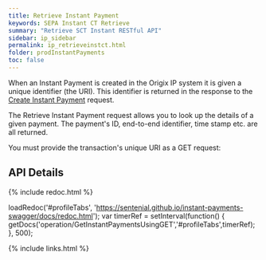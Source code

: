 ```yaml
---
title: Retrieve Instant Payment
keywords: SEPA Instant CT Retrieve
summary: "Retrieve SCT Instant RESTful API"
sidebar: ip_sidebar
permalink: ip_retrieveinstct.html
folder: prodInstantPayments
toc: false
---
```



When an Instant Payment is created in the Origix IP system it is given a unique identifier (the URI). This identifier is returned in the response to the <a href ="ip_createinstct.html">Create Instant Payment</a> request.

The Retrieve Instant Payment request allows you to look up the details of a given payment. The payment's ID, end-to-end identifier, time stamp etc. are all returned.

You must provide the transaction's unique URI as a GET request:


## API Details


<ul id="profileTabs" class="nav nav-tabs">
    
   
</ul>
 
 {% include redoc.html %}

loadRedoc('#profileTabs', 'https://sentenial.github.io/instant-payments-swagger/docs/redoc.html');
var timerRef = setInterval(function() { getDocs('operation/GetInstantPaymentsUsingGET','#profileTabs',timerRef); }, 500);

</script>


<div id="mydiv"></div>


</div>



</div>


{% include links.html %}